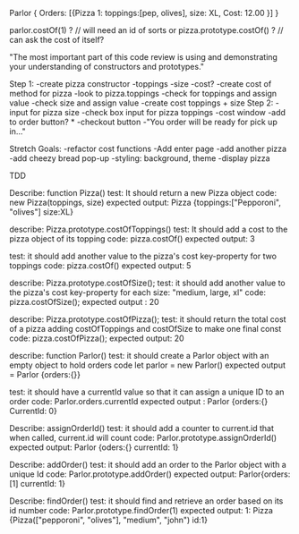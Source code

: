 
Parlor {
  Orders: [{Pizza 1: toppings:[pep, olives], size: XL, Cost: 12.00 }]
}

parlor.costOf(1) ? // will need an id of sorts
or
pizza.prototype.costOf() ? // can ask the cost of itself?

"The most important part of this code review is using and demonstrating your understanding of constructors and prototypes."

Step 1:
-create pizza constructor
  -toppings
  -size
  -cost?
-create cost of method for pizza
  -look to pizza.toppings
    -check for toppings and assign value
    -check size and assign value
    -create cost toppings + size
Step 2:
-input for pizza size
-check box input for pizza toppings
-cost window
-add to order button? *
-checkout button
  -"You order will be ready for pick up in..."

Stretch Goals:
-refactor cost functions
-Add enter page
-add another pizza 
-add cheezy bread pop-up
-styling: background, theme
-display pizza


TDD

Describe: function Pizza()
test: It should return a new Pizza object
code: new Pizza(toppings, size)
expected output: Pizza {toppings:["Pepporoni", "olives"] size:XL}

describe: Pizza.prototype.costOfToppings()
test: It should add a cost to the pizza object of its topping
code: pizza.costOf()
expected output: 3

test: it should add another value to the pizza's cost key-property for two toppings
code: pizza.costOf()
expected output: 5

describe: Pizza.prototype.costOfSize();
test: it should add another value to the pizza's cost key-property for each size: "medium, large, xl"
code: pizza.costOfSize();
expected output : 20

describe: Pizza.prototype.costOfPizza();
test: it should return the total cost of a pizza adding costOfToppings and costOfSize to make one final const
code: pizza.costOfPizza();
expected output: 20

describe: function Parlor()
test: it should create a Parlor object with an empty object to hold orders 
code let parlor = new Parlor()
expected output = Parlor {orders:{}}

test: it should have a currentId value so that it can assign a unique ID to an order
code: Parlor.orders.currentId
expected output : Parlor {orders:{} CurrentId: 0}

Describe: assignOrderId()
test: it should add a counter to current.id that when called, current.id will count
code: Parlor.prototype.assignOrderId()
expected output: Parlor {oders:{} currentId: 1}

Describe: addOrder()
test: it should add an order to the Parlor object with a unique Id
code: Parlor.prototype.addOrder()
expected output: Parlor{orders:[1] currentId: 1}

Describe: findOrder() 
test: it should find and retrieve an order based on its id number
code: Parlor.prototype.findOrder(1)
expected output: 1: Pizza {Pizza(["pepporoni", "olives"], "medium", "john") id:1}
